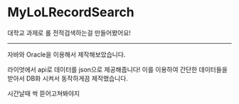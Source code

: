 # MyLoLRecordSearch
대학교 과제로 롤 전적검색하는걸 만들어봤어요!

----------------------------------------------------------------------------
자바와 Oracle을 이용해서 제작해보았습니다.

라이엇에서 api로 데이터를 json으로 제공해줍니다!
이를 이용하여 간단한 데이터들을 받아서 DB화 시켜서 동작하게끔 제작했습니다.

시간날때 싹 뜯어고쳐봐야지
